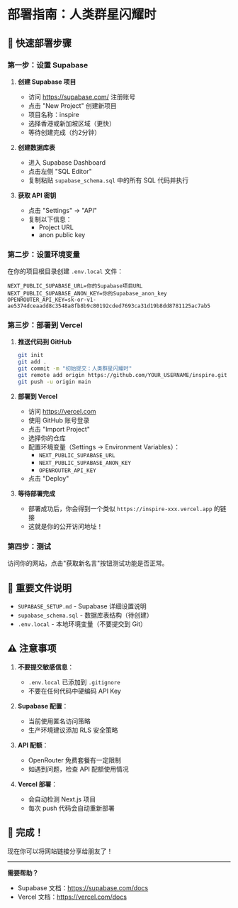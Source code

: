 # 部署指南：人类群星闪耀时

## 🚀 快速部署步骤

### 第一步：设置 Supabase

1. **创建 Supabase 项目**
   - 访问 https://supabase.com/ 注册账号
   - 点击 "New Project" 创建新项目
   - 项目名称：inspire
   - 选择香港或新加坡区域（更快）
   - 等待创建完成（约2分钟）

2. **创建数据库表**
   - 进入 Supabase Dashboard
   - 点击左侧 "SQL Editor"
   - 复制粘贴 `supabase_schema.sql` 中的所有 SQL 代码并执行

3. **获取 API 密钥**
   - 点击 "Settings" → "API"
   - 复制以下信息：
     - Project URL
     - anon public key

### 第二步：设置环境变量

在你的项目根目录创建 `.env.local` 文件：

```env
NEXT_PUBLIC_SUPABASE_URL=你的Supabase项目URL
NEXT_PUBLIC_SUPABASE_ANON_KEY=你的Supabase_anon_key
OPENROUTER_API_KEY=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
```

### 第三步：部署到 Vercel

1. **推送代码到 GitHub**
   ```bash
   git init
   git add .
   git commit -m "初始提交：人类群星闪耀时"
   git remote add origin https://github.com/YOUR_USERNAME/inspire.git
   git push -u origin main
   ```

2. **部署到 Vercel**
   - 访问 https://vercel.com
   - 使用 GitHub 账号登录
   - 点击 "Import Project"
   - 选择你的仓库
   - 配置环境变量（Settings → Environment Variables）：
     - `NEXT_PUBLIC_SUPABASE_URL`
     - `NEXT_PUBLIC_SUPABASE_ANON_KEY`
     - `OPENROUTER_API_KEY`
   - 点击 "Deploy"

3. **等待部署完成**
   - 部署成功后，你会得到一个类似 `https://inspire-xxx.vercel.app` 的链接
   - 这就是你的公开访问地址！

### 第四步：测试

访问你的网站，点击"获取新名言"按钮测试功能是否正常。

## 📝 重要文件说明

- `SUPABASE_SETUP.md` - Supabase 详细设置说明
- `supabase_schema.sql` - 数据库表结构（待创建）
- `.env.local` - 本地环境变量（不要提交到 Git）

## ⚠️ 注意事项

1. **不要提交敏感信息**：
   - `.env.local` 已添加到 `.gitignore`
   - 不要在任何代码中硬编码 API Key

2. **Supabase 配置**：
   - 当前使用匿名访问策略
   - 生产环境建议添加 RLS 安全策略

3. **API 配额**：
   - OpenRouter 免费套餐有一定限制
   - 如遇到问题，检查 API 配额使用情况

4. **Vercel 部署**：
   - 会自动检测 Next.js 项目
   - 每次 push 代码会自动重新部署

## 🎉 完成！

现在你可以将网站链接分享给朋友了！

---

**需要帮助？** 
- Supabase 文档：https://supabase.com/docs
- Vercel 文档：https://vercel.com/docs

